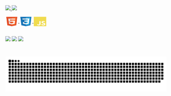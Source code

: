 <div>
  <a href="https://github.com/Claudio128">
  <img height="180em" src="https://github-readme-stats.vercel.app/api?username=Claudio128&show_icons=true&theme=tokyonight&include_all_commits=true&count_private=true"/>
  <img height="180em" src="https://github-readme-stats.vercel.app/api/top-langs/?username=Claudio128&layout=compact&langs_count=6&theme=tokyonight"/>
</div>
<div style="display: inline_block"><br>
  <img align="center" alt="HTML" height="30" width="40" src="https://raw.githubusercontent.com/devicons/devicon/master/icons/html5/html5-original.svg ">
  <img align="center" alt="CSS" height="30" width="40" src="https://raw.githubusercontent.com/devicons/devicon/master/icons/css3/css3-original.svg ">
  <img align="center" alt="Js" height="30" width="40" src="https://raw.githubusercontent.com/devicons/devicon/master/icons/javascript/javascript-plain.svg ">
</div>
  
 <br>
  
  <a href="https://www.instagram.com/claudio_aandrade/" target="_blank"><img src="https://img.shields.io/badge/-Instagram-%23E4405F?style=for-the-badge&logo=instagram&logoColor=#563d7c" target="_blank"></a>
  <a href = "mailto:cllaudio128@gmail.com"><img src="https://img.shields.io/badge/-Gmail-%23333?style=for-the-badge&logo=gmail&logoColor=white" target="_blank"></a>
  <a href="https://www.linkedin.com/in/claudio-andrade-107bbb204/" target="_blank"><img src="https://img.shields.io/badge/-LinkedIn-%230077B5?style=for-the-badge&logo=linkedin&logoColor=white" target="_blank"></a> 
  
 <br>
 
  ![Animação de cobra](https://github.com/Claudio128/Claudio128/blob/output/github-contribution-grid-snake.svg)

</div>
